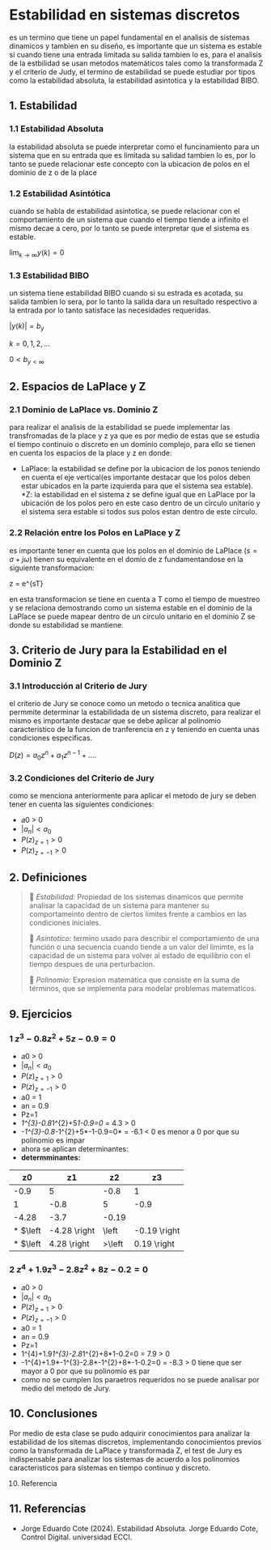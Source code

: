 # Estabilidad en sistemas discretos
es un termino que tiene un papel fundamental en el analisis de sistemas dinamicos y tambien en su diseño, es importante que un sistema es estable si cuando tiene una entrada limitada su salida tambien lo es, para el analisis de la estbilidad se usan metodos matemáticos tales como la transformada Z y el criterio de Judy, el termino de estabilidad se puede estudiar por tipos como la estabilidad absoluta, la estabilidad asintotica y la estabilidad BIBO.
## 1. Estabilidad
### 1.1 Estabilidad Absoluta
la estabilidad absoluta se puede interpretar como el funcinamiento para un sistema que en su entrada que es limitada su salidad tambien lo es, por lo tanto se puede relacionar este concepto con la ubicacion de polos en el dominio de z o de la place 

### 1.2 Estabilidad Asintótica
cuando se habla de estabilidad asintotica, se puede relacionar con el comportamiento de un sistema que cuando el tiempo tiende a infinito el mismo decae a cero, por lo tanto se puede interpretar que el sistema es estable.

$\lim_{k \to \infty }y\left( k \right)=0$

### 1.3 Estabilidad BIBO
un sistema tiene estabilidad BIBO cuando si su estrada es acotada, su salida tambien lo sera, por lo tanto la salida dara un resultado respectivo a la entrada por lo tanto satisface las necesidades requeridas.

$\left| y\left( k \right) \right| = b_{y}$

$k = 0,1,2,...$

$0< b_{y< \infty}$

## 2. Espacios de LaPlace y Z

### 2.1 Dominio de LaPlace vs. Dominio Z

para realizar el analisis de la estabilidad se puede implementar las transfromadas de la place y z ya que es por medio de estas que se estudia el tiempo continuio o discreto en un dominio complejo, para ello se tienen en cuenta los espacios de la place y z en donde:

* LaPlace: la estabilidad se define por la ubicacion de los ponos teniendo en cuenta el eje vertical(es importante destacar que los polos deben estar ubicados en la parte izquierda para que el sistema sea estable).
*Z: la estabilidad en el sistema z se define igual que en LaPlace por la ubicación de los polos pero en este caso dentro de un círculo unitario y el sistema sera estable si todos sus polos estan dentro de este círculo.
 
### 2.2 Relación entre los Polos en LaPlace y Z
es importante tener en cuenta que los polos en el dominio de LaPlace  ($s = \sigma + j\omega$) tienen su equivalente en el domio de z fundamentandose en la siguiente transformacion:

z = e^{sT}

en esta transformacion se tiene en cuenta a T como el tiempo de muestreo y se relaciona demostrando como un sistema estable en el dominio de la LaPlace se puede mapear dentro de un circulo unitario en el dominio Z se donde su estabilidad se  mantiene.

## 3. Criterio de Jury para la Estabilidad en el Dominio Z 

### 3.1 Introducción al Criterio de Jury
el criterio de Jury se conoce como un metodo o tecnica analitica que permmite determinar la estabilidada de un sistema discreto, para realizar el mismo es importante destacar que se debe aplicar al polinomio caracteristico de la funcion de tranferencia en z  y teniendo en cuenta unas condiciones especificas.

$D\left( z \right)=a_{0}z^{n}+a_{1}z^{n-1}+....$
### 3.2 Condiciones del Criterio de Jury
como se menciona anteriormente para aplicar el metodo de jury se deben tener en cuenta las siguientes condiciones:

* 𝑎0 > 0
* $\left| a_{n} \right|< a_{0}$
* $P\left( z \right)_{z=1}> 0$
* $P\left( z \right)_{z=-1}> 0$

## 2. Definiciones
>🔑 *Estabilidad:* Propiedad de los sistemas dinamicos que permite analisar la capacidad de un sistema para mantener su comportameinto dentro de ciertos limites frente a cambios en las condiciones iniciales.
>
>🔑 *Asintotico:* termino usado para describir el comportamiento de una función o una secuencia cuando tiende a un valor del limimte, es la capacidad de un sistema para volver al estado de equilibrio con el tiempo despues de una perturbacion.
>
>🔑 *Polinomio:* Expresion matemática que consiste en la suma de términos, que se implementa para modelar problemas matematicos. 
>
## 9. Ejercicios

### 1 $z^{3}-0.8z^{2}+5z-0.9=0$
* 𝑎0 > 0 
* $\left| a_{n} \right|< a_{0}$
* $P\left( z \right)_{z=1}> 0$
* $P\left( z \right)_{z=-1}> 0$
* a0 = 1
* an = 0.9
* Pz=1  
* *1^{3}-0.8*1^{2}+5*1-0.9=0* = 4.3 > 0
* *-1^{3}-0.8*-1^{2}+5*-1-0.9=0* = -6.1 < 0 es menor a 0 por que su polinomio es impar
* ahora se aplican determinantes:
* **determminantes:**

| **z0** | **z1** |**z2** |**z3**|
|--------|--------|-------|------|
|  -0.9  |   5    | -0.8  |  1   |
|   1    |  -0.8  |   5   | -0.9 |
|  -4.28 |  -3.7  | -0.19 |
* $\left| -4.28 \right|\left| -0.19 \right|$
* $\left| 4.28 \right|>\left| 0.19 \right|$

### 2 $z^{4}+1.9z^{3}-2.8z^{2}+8z-0.2=0$
* 𝑎0 > 0 
* $\left| a_{n} \right|< a_{0}$
* $P\left( z \right)_{z=1}> 0$
* $P\left( z \right)_{z=-1}> 0$
* a0 = 1
* an = 0.9
* Pz=1
* 1^{4}+1.9*1^{3}-2.8*1^{2}+8*1-0.2=0 = 7.9 > 0
* -1^{4}+1.9*-1^{3}-2.8*-1^{2}+8*-1-0.2=0 = -8.3 > 0 tiene que ser mayor a 0 por que su polinomio es par
* como no se cumplen los paraetros requeridos no se puede analisar por medio del metodo de Jury.

## 10. Conclusiones
Por medio de esta clase se pudo adquirir conocimientos para analizar la estabilidad de los sitemas discretos, implementando conocimientos previos como la transformada de LaPlace y transformada Z, el test de Jury es indispensable para analizar los sistemas de acuerdo a los polinomios caracteristicos para sistemas en tiempo continuo y discreto.

10. Referencia
## 11. Referencias
* Jorge Eduardo Cote  (2024). Estabilidad Absoluta. Jorge Eduardo Cote, Control Digital. universidad ECCI.
